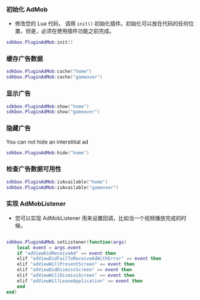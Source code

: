 ### 初始化 AdMob
* 修改您的 Lua 代码， 调用 `init()` 初始化插件。初始化可以放在代码的任何位置，但是，必须在使用插件功能之前完成。
```lua
sdkbox.PluginAdMob:init()
```

### 缓存广告数据
```lua
sdkbox.PluginAdMob:cache("home")
sdkbox.PluginAdMob:cache("gameover")
```

### 显示广告
```lua
sdkbox.PluginAdMob:show("home")
sdkbox.PluginAdMob:show("gameover")
```

### 隐藏广告
You can not hide an interstitial ad
```lua
sdkbox.PluginAdMob:hide("home")
```

### 检查广告数据可用性
```lua
sdkbox.PluginAdMob:isAvailable("home")
sdkbox.PluginAdMob:isAvailable("gameover")
```

### 实现 AdMobListener
* 您可以实现 AdMobListener 用来设置回调，比如当一个视频播放完成的时候。
```lua

sdkbox.PluginAdMob.setListener(function(args)
    local event = args.event
    if "adViewDidReceiveAd" == event then
    elif "adViewDidFailToReceiveAdWithError" == event then
    elif "adViewWillPresentScreen" == event then
    elif "adViewDidDismissScreen" == event then
    elif "adViewWillDismissScreen" == event then
    elif "adViewWillLeaveApplication" == event then
    end
end)

```
